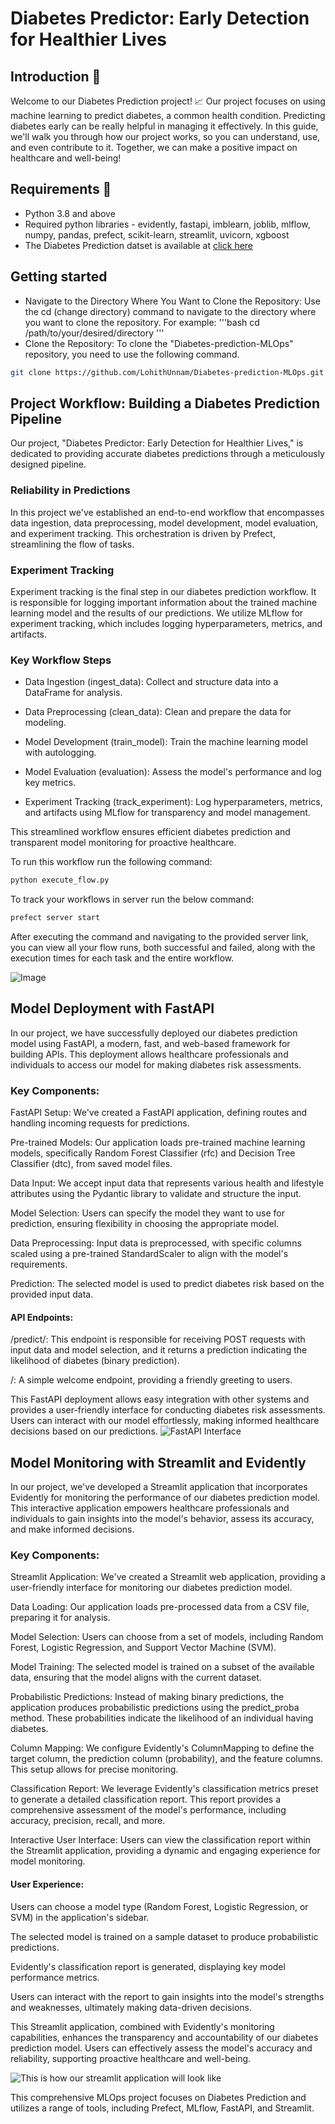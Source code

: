 # Diabetes Predictor: Early Detection for Healthier Lives

## Introduction 🚀
Welcome to our Diabetes Prediction project! 📈
Our project focuses on using machine learning to predict diabetes, a common health condition. Predicting diabetes early can be really helpful in managing it effectively.
In this guide, we'll walk you through how our project works, so you can understand, use, and even contribute to it. Together, we can make a positive impact on healthcare and well-being! 

## Requirements 📄
+ Python 3.8 and above
+ Required python libraries - evidently, fastapi, imblearn, joblib, mlflow, numpy, pandas, prefect, scikit-learn, streamlit, uvicorn, xgboost
+ The Diabetes Prediction datset is available at [click here](https://www.kaggle.com/datasets/alexteboul/diabetes-health-indicators-dataset?select=diabetes_binary_health_indicators_BRFSS2015.csv)

## Getting started
* Navigate to the Directory Where You Want to Clone the Repository:
Use the cd (change directory) command to navigate to the directory where you want to clone the repository. For example:
'''bash
cd /path/to/your/desired/directory
'''
* Clone the Repository:
To clone the "Diabetes-prediction-MLOps" repository, you need to use the following command.
```bash
git clone https://github.com/LohithUnnam/Diabetes-prediction-MLOps.git
```


## Project Workflow: Building a Diabetes Prediction Pipeline
Our project, "Diabetes Predictor: Early Detection for Healthier Lives," is dedicated to providing accurate diabetes predictions through a meticulously designed pipeline.

### Reliability in Predictions
In this project we've established an end-to-end workflow that encompasses data ingestion, data preprocessing, model development, model evaluation, and experiment tracking. This orchestration is driven by Prefect, streamlining the flow of tasks.

### Experiment Tracking
Experiment tracking is the final step in our diabetes prediction workflow. It is responsible for logging important information about the trained machine learning model and the results of our predictions. We utilize MLflow for experiment tracking, which includes logging hyperparameters, metrics, and artifacts.

### Key Workflow Steps
- Data Ingestion (ingest_data): Collect and structure data into a DataFrame for analysis.

- Data Preprocessing (clean_data): Clean and prepare the data for modeling.

- Model Development (train_model): Train the machine learning model with autologging.

- Model Evaluation (evaluation): Assess the model's performance and log key metrics.

- Experiment Tracking (track_experiment): Log hyperparameters, metrics, and artifacts using MLflow for transparency and model management.

This streamlined workflow ensures efficient diabetes prediction and transparent model monitoring for proactive healthcare.

To run this workflow run the following command:
```python
python execute_flow.py
```
To track your workflows in server run the below command:
```python
prefect server start
```
After executing the command and navigating to the provided server link, you can view all your flow runs, both successful and failed, along with the execution times for each task and the entire workflow.

![Image](https://docs.prefect.io/2.14.3/img/ui/cloud-dashboard.png)

## Model Deployment with FastAPI
In our project, we have successfully deployed our diabetes prediction model using FastAPI, a modern, fast, and web-based framework for building APIs. This deployment allows healthcare professionals and individuals to access our model for making diabetes risk assessments.

### Key Components:

FastAPI Setup: We've created a FastAPI application, defining routes and handling incoming requests for predictions.

Pre-trained Models: Our application loads pre-trained machine learning models, specifically Random Forest Classifier (rfc) and Decision Tree Classifier (dtc), from saved model files.

Data Input: We accept input data that represents various health and lifestyle attributes using the Pydantic library to validate and structure the input.

Model Selection: Users can specify the model they want to use for prediction, ensuring flexibility in choosing the appropriate model.

Data Preprocessing: Input data is preprocessed, with specific columns scaled using a pre-trained StandardScaler to align with the model's requirements.

Prediction: The selected model is used to predict diabetes risk based on the provided input data.

#### API Endpoints:

/predict/: This endpoint is responsible for receiving POST requests with input data and model selection, and it returns a prediction indicating the likelihood of diabetes (binary prediction).

/: A simple welcome endpoint, providing a friendly greeting to users.

This FastAPI deployment allows easy integration with other systems and provides a user-friendly interface for conducting diabetes risk assessments. Users can interact with our model effortlessly, making informed healthcare decisions based on our predictions.
![FastAPI Interface](assets/fastapi_img.png)
## Model Monitoring with Streamlit and Evidently
In our project, we've developed a Streamlit application that incorporates Evidently for monitoring the performance of our diabetes prediction model. This interactive application empowers healthcare professionals and individuals to gain insights into the model's behavior, assess its accuracy, and make informed decisions.

### Key Components:

Streamlit Application: We've created a Streamlit web application, providing a user-friendly interface for monitoring our diabetes prediction model.

Data Loading: Our application loads pre-processed data from a CSV file, preparing it for analysis.

Model Selection: Users can choose from a set of models, including Random Forest, Logistic Regression, and Support Vector Machine (SVM).

Model Training: The selected model is trained on a subset of the available data, ensuring that the model aligns with the current dataset.

Probabilistic Predictions: Instead of making binary predictions, the application produces probabilistic predictions using the predict_proba method. These probabilities indicate the likelihood of an individual having diabetes.

Column Mapping: We configure Evidently's ColumnMapping to define the target column, the prediction column (probability), and the feature columns. This setup allows for precise monitoring.

Classification Report: We leverage Evidently's classification metrics preset to generate a detailed classification report. This report provides a comprehensive assessment of the model's performance, including accuracy, precision, recall, and more.

Interactive User Interface: Users can view the classification report within the Streamlit application, providing a dynamic and engaging experience for model monitoring.

#### User Experience:

Users can choose a model type (Random Forest, Logistic Regression, or SVM) in the application's sidebar.

The selected model is trained on a sample dataset to produce probabilistic predictions.

Evidently's classification report is generated, displaying key model performance metrics.

Users can interact with the report to gain insights into the model's strengths and weaknesses, ultimately making data-driven decisions.

This Streamlit application, combined with Evidently's monitoring capabilities, enhances the transparency and accountability of our diabetes prediction model. Users can effectively assess the model's accuracy and reliability, supporting proactive healthcare and well-being.

![This is how our streamlit application will look like](assets/stream_img.png)

This comprehensive MLOps project focuses on Diabetes Prediction and utilizes a range of tools, including Prefect, MLflow, FastAPI, and Streamlit.
